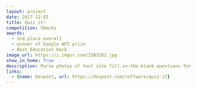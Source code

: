 ```yaml
---
layout: project
date: 2017-12-03
title: Quiz it!
competition: YHacks
awards:
  - 2nd place overall
  - winner of Google API prize
  - Best Education Hack
image_url: https://i.imgur.com/ISN31R2.jpg
show_in_home: True
description: Parse photos of text into fill-in-the-blank questions for Alexa skill
links:
  - {name: Devpost, url: https://devpost.com/software/quiz-it}
---
```


